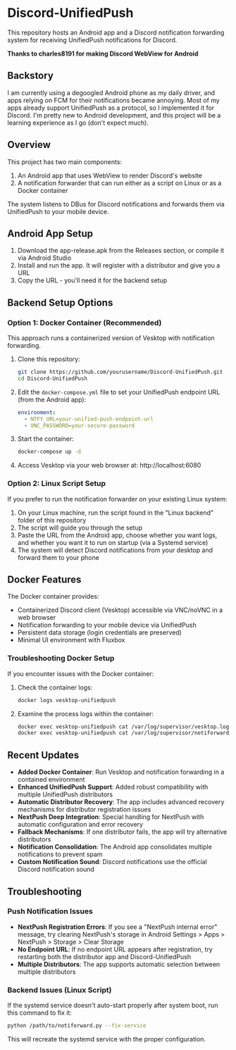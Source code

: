 # Discord-UnifiedPush
This repository hosts an Android app and a Discord notification forwarding system for receiving UnifiedPush notifications for Discord.

**Thanks to charles8191 for making Discord WebView for Android**

## **Backstory**
I am currently using a degoogled Android phone as my daily driver, and apps relying on FCM 
for their notifications became annoying. Most of my apps already support UnifiedPush as a 
protocol, so I implemented it for Discord. I'm pretty new to Android development, and this 
project will be a learning experience as I go (don't expect much).

## **Overview**
This project has two main components:
1. An Android app that uses WebView to render Discord's website
2. A notification forwarder that can run either as a script on Linux or as a Docker container

The system listens to DBus for Discord notifications and forwards them via UnifiedPush to your mobile device.

## **Android App Setup**
1. Download the app-release.apk from the Releases section, or compile it via Android Studio
2. Install and run the app. It will register with a distributor and give you a URL
3. Copy the URL - you'll need it for the backend setup

## **Backend Setup Options**

### Option 1: Docker Container (Recommended)

This approach runs a containerized version of Vesktop with notification forwarding.

1. Clone this repository:
   ```bash
   git clone https://github.com/yourusername/Discord-UnifiedPush.git
   cd Discord-UnifiedPush
   ```

2. Edit the `docker-compose.yml` file to set your UnifiedPush endpoint URL (from the Android app):
   ```yaml
   environment:
     - NTFY_URL=your-unified-push-endpoint-url
     - VNC_PASSWORD=your-secure-password
   ```

3. Start the container:
   ```bash
   docker-compose up -d
   ```

4. Access Vesktop via your web browser at: http://localhost:6080

### Option 2: Linux Script Setup

If you prefer to run the notification forwarder on your existing Linux system:

1. On your Linux machine, run the script found in the "Linux backend" folder of this repository
2. The script will guide you through the setup
3. Paste the URL from the Android app, choose whether you want logs, and whether you want it to run on startup (via a Systemd service)
4. The system will detect Discord notifications from your desktop and forward them to your phone

## **Docker Features**

The Docker container provides:
- Containerized Discord client (Vesktop) accessible via VNC/noVNC in a web browser
- Notification forwarding to your mobile device via UnifiedPush
- Persistent data storage (login credentials are preserved)
- Minimal UI environment with Fluxbox

### Troubleshooting Docker Setup

If you encounter issues with the Docker container:

1. Check the container logs:
   ```bash
   docker logs vesktop-unifiedpush
   ```

2. Examine the process logs within the container:
   ```bash
   docker exec vesktop-unifiedpush cat /var/log/supervisor/vesktop.log
   docker exec vesktop-unifiedpush cat /var/log/supervisor/notiforward.log
   ```

## **Recent Updates**
- **Added Docker Container**: Run Vesktop and notification forwarding in a contained environment
- **Enhanced UnifiedPush Support**: Added robust compatibility with multiple UnifiedPush distributors
- **Automatic Distributor Recovery**: The app includes advanced recovery mechanisms for distributor registration issues
- **NextPush Deep Integration**: Special handling for NextPush with automatic configuration and error recovery
- **Fallback Mechanisms**: If one distributor fails, the app will try alternative distributors
- **Notification Consolidation**: The Android app consolidates multiple notifications to prevent spam
- **Custom Notification Sound**: Discord notifications use the official Discord notification sound

## **Troubleshooting**
### Push Notification Issues
- **NextPush Registration Errors**: If you see a "NextPush internal error" message, try clearing NextPush's storage in Android Settings > Apps > NextPush > Storage > Clear Storage
- **No Endpoint URL**: If no endpoint URL appears after registration, try restarting both the distributor app and Discord-UnifiedPush
- **Multiple Distributors**: The app supports automatic selection between multiple distributors

### Backend Issues (Linux Script)
If the systemd service doesn't auto-start properly after system boot, run this command to fix it:
```bash
python /path/to/notiforward.py --fix-service
```
This will recreate the systemd service with the proper configuration.
